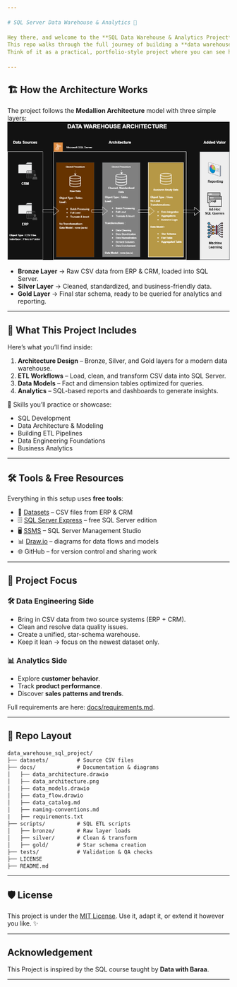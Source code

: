 ```yaml
---

# SQL Server Data Warehouse & Analytics 🚀

Hey there, and welcome to the **SQL Data Warehouse & Analytics Project**!
This repo walks through the full journey of building a **data warehouse** and using it to unlock **business insights**.
Think of it as a practical, portfolio-style project where you can see how raw files turn into meaningful analytics.

---
```


## 🏗️ How the Architecture Works

The project follows the **Medallion Architecture** model with three simple layers:
![Data Architecture](docs/data_architecture.png)

* **Bronze Layer** → Raw CSV data from ERP & CRM, loaded into SQL Server.
* **Silver Layer** → Cleaned, standardized, and business-friendly data.
* **Gold Layer** → Final star schema, ready to be queried for analytics and reporting.

---

## 📖 What This Project Includes

Here’s what you’ll find inside:

1. **Architecture Design** – Bronze, Silver, and Gold layers for a modern data warehouse.
2. **ETL Workflows** – Load, clean, and transform CSV data into SQL Server.
3. **Data Models** – Fact and dimension tables optimized for queries.
4. **Analytics** – SQL-based reports and dashboards to generate insights.

🎯 Skills you’ll practice or showcase:

* SQL Development
* Data Architecture & Modeling
* Building ETL Pipelines
* Data Engineering Foundations
* Business Analytics

---

## 🛠️ Tools & Free Resources

Everything in this setup uses **free tools**:

* 📂 [Datasets](datasets/) – CSV files from ERP & CRM
* 🗄️ [SQL Server Express](https://www.microsoft.com/en-us/sql-server/sql-server-downloads) – free SQL Server edition
* 🖥️ [SSMS](https://learn.microsoft.com/en-us/sql/ssms/download-sql-server-management-studio-ssms?view=sql-server-ver16) – SQL Server Management Studio
* 📊 [Draw.io](https://www.drawio.com/) – diagrams for data flows and models
* 🌐 GitHub – for version control and sharing work

---

## 🚀 Project Focus

### 🛠️ Data Engineering Side

* Bring in CSV data from two source systems (ERP + CRM).
* Clean and resolve data quality issues.
* Create a unified, star-schema warehouse.
* Keep it lean → focus on the newest dataset only.

### 📊 Analytics Side

* Explore **customer behavior**.
* Track **product performance**.
* Discover **sales patterns and trends**.

Full requirements are here: [docs/requirements.md](docs/requirements.md).

---

## 📂 Repo Layout

```
data_warehouse_sql_project/
├── datasets/         # Source CSV files
├── docs/             # Documentation & diagrams
│   ├── data_architecture.drawio
│   ├── data_architecture.png
│   ├── data_models.drawio
│   ├── data_flow.drawio
│   ├── data_catalog.md
│   ├── naming-conventions.md
|   ├── requirements.txt
├── scripts/          # SQL ETL scripts
│   ├── bronze/       # Raw layer loads
│   ├── silver/       # Clean & transform
│   ├── gold/         # Star schema creation
├── tests/            # Validation & QA checks
├── LICENSE
├── README.md

```

---

## 🛡️ License

This project is under the [MIT License](LICENSE).
Use it, adapt it, or extend it however you like. ✨

---

## Acknowledgement

This Project is inspired by the SQL course taught by **Data with Baraa**.

---


